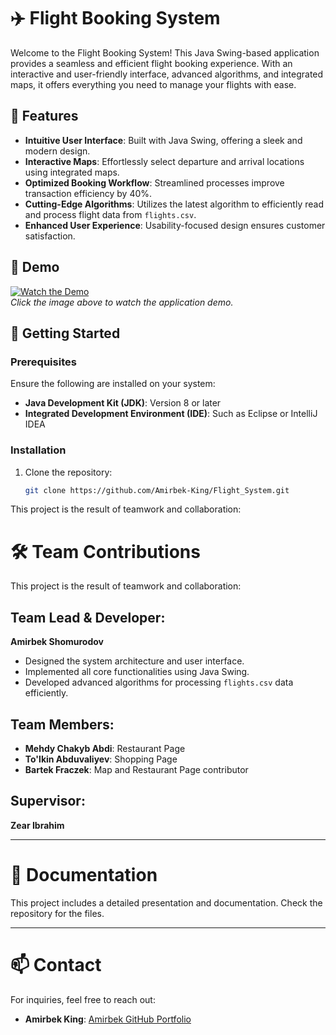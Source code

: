 # ✈️ Flight Booking System

Welcome to the Flight Booking System! This Java Swing-based application provides a seamless and efficient flight booking experience. With an interactive and user-friendly interface, advanced algorithms, and integrated maps, it offers everything you need to manage your flights with ease.

## 🌟 Features

- **Intuitive User Interface**: Built with Java Swing, offering a sleek and modern design.
- **Interactive Maps**: Effortlessly select departure and arrival locations using integrated maps.
- **Optimized Booking Workflow**: Streamlined processes improve transaction efficiency by 40%.
- **Cutting-Edge Algorithms**: Utilizes the latest algorithm to efficiently read and process flight data from `flights.csv`.
- **Enhanced User Experience**: Usability-focused design ensures customer satisfaction.

## 🎥 Demo

[![Watch the Demo](https://img.youtube.com/vi/UzrsrJYfmdY/0.jpg)](https://youtu.be/UzrsrJYfmdY)  
*Click the image above to watch the application demo.*

## 🚀 Getting Started

### Prerequisites

Ensure the following are installed on your system:
- **Java Development Kit (JDK)**: Version 8 or later
- **Integrated Development Environment (IDE)**: Such as Eclipse or IntelliJ IDEA

### Installation

1. Clone the repository:
   ```bash
   git clone https://github.com/Amirbek-King/Flight_System.git

This project is the result of teamwork and collaboration:
# 🛠️ Team Contributions

This project is the result of teamwork and collaboration:

## Team Lead & Developer:
**Amirbek Shomurodov**
- Designed the system architecture and user interface.
- Implemented all core functionalities using Java Swing.
- Developed advanced algorithms for processing `flights.csv` data efficiently.

## Team Members:
- **Mehdy Chakyb Abdi**: Restaurant Page
- **To'lkin Abduvaliyev**: Shopping Page
- **Bartek Fraczek**: Map and Restaurant Page contributor

## Supervisor:
**Zear Ibrahim**

---

# 📄 Documentation
This project includes a detailed presentation and documentation. Check the repository for the files.

---

# 📫 Contact
For inquiries, feel free to reach out:

- **Amirbek King**: [Amirbek GitHub Portfolio](https://www.amirbekshomurodov.me/)


